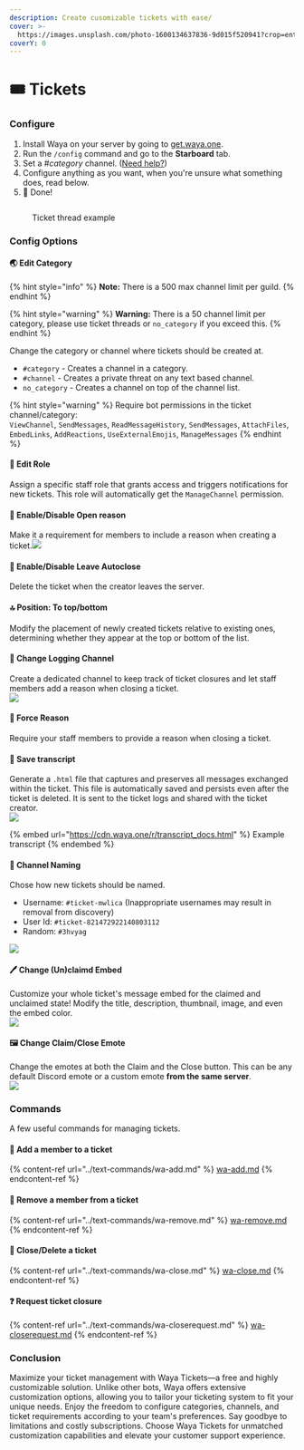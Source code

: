 ```yaml
---
description: Create cusomizable tickets with ease/
cover: >-
  https://images.unsplash.com/photo-1600134637836-9d015f520941?crop=entropy&cs=srgb&fm=jpg&ixid=M3wxOTcwMjR8MHwxfHNlYXJjaHwyfHx0aWNrZXR8ZW58MHx8fHwxNjg2NTc5Mzk4fDA&ixlib=rb-4.0.3&q=85
coverY: 0
---
```


# 🎟 Tickets

### Configure

1. Install Waya on your server by going to [get.waya.one](https://get.waya.one).
2. Run the `/config` command and go to the **Starboard** tab.
3. Set a _#category_ channel. ([Need help?](https://lunish.nl/support))
4. Configure anything as you want, when you're unsure what something does, read below.
5. 🎉 Done!

<figure><img src="../.gitbook/assets/grafik (1).png" alt=""><figcaption><p>Ticket thread example</p></figcaption></figure>

### Config Options

#### 🌏 Edit Category

{% hint style="info" %}
**Note:** There is a 500 max channel limit per guild.
{% endhint %}

{% hint style="warning" %}
**Warning:** There is a 50 channel limit per category, please use ticket threads or `no_category` if you exceed this.
{% endhint %}

Change the category or channel where tickets should be created at.

* `#category` - Creates a channel in a category.
* `#channel` - Creates a private threat on any text based channel.
* `no_category` - Creates a channel on top of the channel list.

{% hint style="warning" %}
Require bot permissions in the ticket channel/category:\
`ViewChannel`, `SendMessages`, `ReadMessageHistory`, `SendMessages`, `AttachFiles`, `EmbedLinks`, `AddReactions`, `UseExternalEmojis`, `ManageMessages`
{% endhint %}

#### 🧻 Edit Role

Assign a specific staff role that grants access and triggers notifications for new tickets. This role will automatically get the `ManageChannel` permission.

#### 🎫 Enable/Disable Open reason

Make it a requirement for members to include a reason when creating a ticket.![](../.gitbook/assets/grafik.png)

#### 🧺 Enable/Disable Leave Autoclose

Delete the ticket when the creator leaves the server.

#### 🔝 Position: To top/bottom

Modify the placement of newly created tickets relative to existing ones, determining whether they appear at the top or bottom of the list.

#### 📃 Change Logging Channel

Create a dedicated channel to keep track of ticket closures and let staff members add a reason when closing a ticket.\
![](<../.gitbook/assets/image (1).png>)

#### 🎫 Force Reason

Require your staff members to provide a reason when closing a ticket.

#### 📜 Save transcript

Generate a `.html` file that captures and preserves all messages exchanged within the ticket. This file is automatically saved and persists even after the ticket is deleted. It is sent to the ticket logs and shared with the ticket creator.\
![](<../.gitbook/assets/image (27).png>)

{% embed url="https://cdn.waya.one/r/transcript_docs.html" %}
Example transcript
{% endembed %}

#### 🔑 Channel Naming

Chose how new tickets should be named.

* Username: `#ticket-mwlica` (Inappropriate usernames may result in removal from discovery)
* User Id: `#ticket-821472922140803112`
* Random: `#3hvyag`

![](<../.gitbook/assets/image (2).png>)

#### 🖊  Change (Un)claimd Embed

Customize your whole ticket's message embed for the claimed and unclaimed state! Modify the title, description, thumbnail, image, and even the embed color.\
![](<../.gitbook/assets/image (26).png>)

#### 🖼 Change Claim/Close Emote

Change the emotes at both the Claim and the Close button. This can be any default Discord emote or a custom emote **from the same server**.\
![](<../.gitbook/assets/image (12).png>)

### Commands

A few useful commands for managing tickets.

#### 👥 Add a member to a ticket

{% content-ref url="../text-commands/wa-add.md" %}
[wa-add.md](../text-commands/wa-add.md)
{% endcontent-ref %}

#### 👤 Remove a member from a ticket

{% content-ref url="../text-commands/wa-remove.md" %}
[wa-remove.md](../text-commands/wa-remove.md)
{% endcontent-ref %}

#### 📵 Close/Delete a ticket

{% content-ref url="../text-commands/wa-close.md" %}
[wa-close.md](../text-commands/wa-close.md)
{% endcontent-ref %}

#### ❓ Request ticket closure

{% content-ref url="../text-commands/wa-closerequest.md" %}
[wa-closerequest.md](../text-commands/wa-closerequest.md)
{% endcontent-ref %}

### Conclusion

Maximize your ticket management with Waya Tickets—a free and highly customizable solution. Unlike other bots, Waya offers extensive customization options, allowing you to tailor your ticketing system to fit your unique needs. Enjoy the freedom to configure categories, channels, and ticket requirements according to your team's preferences. Say goodbye to limitations and costly subscriptions. Choose Waya Tickets for unmatched customization capabilities and elevate your customer support experience.
